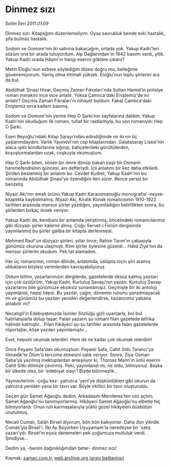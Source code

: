 # Dinmez sızı

*Selim İleri 2011.01.09*

<td class="columnist-detail">
<p>Dinmez sızı: Kitaplığımı düzenlemeliyim. Oysa savrukluk bende eski hastalık, şifa bulmaz hastalık.</p>
<p>
<div id="haberMetinDiv">
<p>Sodom ve Gomore'nin iki satırına bakacağım, ortada yok. Yakup Kadri'leri sözüm ona bir arada tutuyordum. Alp Dağlarından'ın 1942 basımı vardı, yitik. Yakup Kadri orada Hâşim'in hangi eserini göklere çıkarır?
<p> Metin Eloğlu'nun ezbere söylediğim dizesi doğru mu, belleğime güvenemiyorum. Yanlış olma ihtimali yüksek. Eloğlu'nun toplu şiirlerini ara da bul.
<p> Abdülhak Şinasi Hisar, Geçmiş Zaman Fıkraları'nda Sultan Hamid'in polisiye roman merakını ince ince anlatır. Yoksa Çamlıca'daki Eniştemiz'de mi anlatır? Geçmiş Zaman Fıkraları'nı nihayet buldum. Fakat Çamlıca'daki Eniştemiz sırra kadem basmış.
<p> Sodom ve Gomore'nin yerine Hep O Şarkı'nın sayfalarına daldım. Yakup Kadri'nin okuduğum ilk romanı, tuhaf bir rastlantıyla, bu son romanıydı: Hep O Şarkı.
<p> Eseri Beyoğlu'ndaki Kitap Sarayı'ndan edindiğimde on iki on üç yaşlarımdaydım. Varlık Yayınevi'nin cep kitaplarından. Galatasaray Lisesi'nin alaca ışıklı koridorlarına sığınıp, bahçelerdeki gürültülerden, koşuşturmalardan uzak, coşkuyla okumuştum.
<p> Hep O Şarkı biten, sönen bir ömre dönüp bakan yaşlı bir Osmanlı hanımefendisinin güncesi, anı defteriydi. İçli anlatımı bir kez daha etkiledi. Şiirden beslenmiş bir anlatım bu. Cevdet Kudret, Yakup Kadri'nin bu romanında Abdülhak Şinasi'ye özendiğini ileri sürer. Bence yersiz bir benzetiş.
<p> Niyazi Akı'nın emek ürünü Yakup Kadri Karaosmanoğlu monografisi -neyse- kitaplıkta kaybolmamış. Niyazi Akı, Kiralık Konak romancısının 1910-1922 tarihleri arasında mensur şiirler yazdığını, yayımladığını belirttikten sonra, bu şiirlerden birkaç örnek veriyor.
<p> Yakup Kadri de, kendisini bir anlamda yetiştirmiş, öncelindeki romancılarımız gibi düzyazı şiirler kaleme almış. Çoğu Servet-i Fünûn dergisinde yayımlanmış bu şiirler galiba bir kitapta derlenmedi.
<p> Mehmed Rauf'un düzyazı şiirleri, yıllar önce, Rahim Tarım'ın çabasıyla günümüz okuruna ulaşmıştı. Kimi şiirler öylesine güzeldi... Halid Ziya'nın da mensur şiirlerini okudum. Pek tat alamadım.
<p> Her üç romancının, roman dilinde, anlatımda, üslûpta niçin şiiri aramış olduklarını böylesi verimlerden kavrayabiliyoruz.
<p> Oldum bittim, yazarlarımızın dergilerde, gazetelerde öksüz kalmış yazıları için çok üzülürüm. Yakup Kadri, Kurtuluş Savaşı'nın yazarı. Kurtuluş Savaşı yazarlarını bile günümüze eksiksiz sunamamışız. Geçmişte bir iki antoloji yayımlandı, hepsi hepsi. Bu yazılar, çağın, dönemin ruhunu yansıtmayacak mı ve günümüz bu yazıları yeniden değerlendirse, kazancımız yabana atılabilir mi?
<p> Necatigil'in Edebiyatımızda İsimler Sözlüğü gizli uyarılarla, bol bol hatırlatışlarla dolup taşar: Falan yazarın şu romanı filan gazetede tefrika halinde kalmıştır... Filan hikâyeci şu-şu tarihler arasında falan gazetelerde röportajlar, köşe yazıları yayımlamıştır...
<p> Evet, hepsini okumak isterdim. Hem de ne kadar çok okumak isterdim!
<p> Önce Peyami Safa'dan okumuştum: Peyami Safa, Cahit Sıtkı Tarancı'ya Venedik'te Ölüm'ü tercüme etmesini salık veriyor. Sonra, Ziya Osman Saba'ya yazılmış mektuplardan anlaşılıyor ki, Thomas Mann'ın ünlü eserini Cahit Sıtkı dilimize çevirmiş. Peki, yayımlandı mı, ne oldu, bilmiyoruz. Başka bir ülkede olsa, bir 'edebiyat olayı'! Bizde bilinmezlik...
<p> Yayınevlerinin -çoğu kez- yalnızca 'yeni'ye düşkünlükleri gibi okurun da yalnızca yeniden yana bir tavrı var. Böyle irkiltici bir tavır oluşturuldu.
<p> Geçen gün Samet Ağaoğlu dedim, Arkadaşım Menderes'ten söz açtım; Samet Ağaoğlu'nu tanımıyorlarmış. Hikâyeci Samet Ağaoğlu'nu elbette hiç bilmiyorlardı. Onun ruh karmaşalarıyla yüklü güzel hikâyeleri büsbütün unutulmuş.
<p> Necati Cumalı, Salâh Birsel diyorum, bön bön bakıyorlar. Daha dün yitirdik Cumalı'yla Birsel'i. İlki Ay Büyürken Uyuyamam'la neredeyse bir 'satış yazarı'ydı. Birsel'in eşsiz denemeleri pek çoğumuza mutluluk verdi. Şimdiyse...
<p> Dedim ya, -benim dağınıklığımdan beter- dinmez sızı!</p></p></p></p></p></p></p></p></p></p></p></p></p></p></p></p></p></p></div>
</p>
<a href="http://web.archive.org/web/20110127190139/mailto:/">
</a></td>

Kaynak: [zaman.com.tr](http://zaman.com.tr/yazar.do?yazino=1076260), [web.archive.org (arşiv bağlantısı)](http://web.archive.org/web/20110127190139/http://www.zaman.com.tr:80/yazar.do?yazino=1076260)
